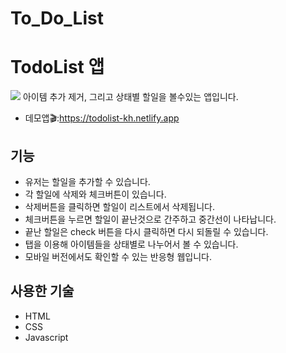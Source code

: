 # To_Do_List

# TodoList 앱
![](https://img1.daumcdn.net/thumb/R1280x0/?scode=mtistory2&fname=https%3A%2F%2Fblog.kakaocdn.net%2Fdn%2FkHnTf%2FbtrYCjnpFro%2FZy66R2VyvAPftFtJXO6mqk%2Fimg.png)
아이템 추가 제거, 그리고 상태별 할일을 볼수있는 앱입니다. 

* 데모앱🎬:https://todolist-kh.netlify.app

## 기능
* 유저는 할일을 추가할 수 있습니다.
* 각 할일에 삭제와 체크버튼이 있습니다.
* 삭제버튼을 클릭하면 할일이 리스트에서 삭제됩니다.
* 체크버튼을 누르면 할일이 끝난것으로 간주하고 중간선이 나타납니다.
* 끝난 할일은 check 버튼을 다시 클릭하면 다시 되돌릴 수 있습니다.
* 탭을 이용해 아이템들을 상태별로 나누어서 볼 수 있습니다.
* 모바일 버전에서도 확인할 수 있는 반응형 웹입니다. 

## 사용한 기술
* HTML
* CSS
* Javascript
